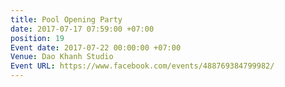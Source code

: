 ```yaml
---
title: Pool Opening Party
date: 2017-07-17 07:59:00 +07:00
position: 19
Event date: 2017-07-22 00:00:00 +07:00
Venue: Dao Khanh Studio
Event URL: https://www.facebook.com/events/488769384799982/
---
```


